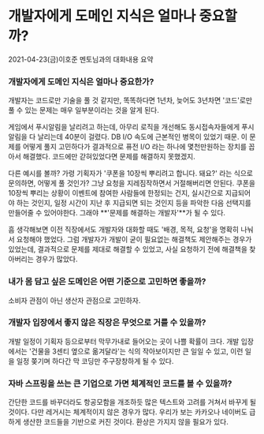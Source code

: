 # 개발자에게 도메인 지식은 얼마나 중요할까?

2021-04-23\(금\)이호준 멘토님과의 대화내용 요약

### 개발자에게 도메인 지식은 얼마나 중요한가?

개발자는 코드로만 기술을 풀 것 같지만, 똑똑하다면 1년차, 늦어도 3년차면 '코드'로만 풀 수 있는 문제는 매우 일부분이라는 것을 알게 된다.

게임에서 푸시알림을 날리려고 하는데, 아무리 로직을 개선해도 동시접속자들에게 푸시 알림을 다 날리는데 40분이 걸렸다. DB I/O 속도에 근본적인 병목이 있었기 때문. 이 문제를 어떻게 풀지 고민하다가 결과적으로 퓨전 I/O 라는 하나에 몇천만원하는 장치를 꼽아서 해결했다. 코드에만 갇혀있었다면 문제를 해결하지 못했겠지.

다른 예시를 볼까? 가령 기획자가 '쿠폰을 10장씩 뿌리려고 합니다. 돼요?' 라는 식으로 문의하면, 어떻게 풀 것인가? 그냥 요청을 지레짐작하면서 거절해버리면 안된다. 쿠폰을 10장씩 뿌리는 상황이 이벤트에 참여한 사람들에 한정되는 건지, 실시간으로 지급되어야 하는 것인지, 일정 시간이 지난 후 지급되면 되는 것인지 등을 파악한 다음 선택지를 만들어줄 수 있어야한다. 그래야 **'문제를 해결하는 개발자'**가 될 수 있다.

흠 생각해보면 이전 직장에서도 개발자와 대화할 때도 '배경, 목적, 요청'을 명확히 나눠서 요청해야 했었다. 그럼 개발자가 개발이 굳이 필요없는 해결책도 제안해주는 경우가 있었는데, 결과적으로 문제를 제대로 해결할 수 있었고, 사실 요청하기 전에 해결책을 찾아버리는 경우가 많았다.

### 내가 몸 담고 싶은 도메인은 어떤 기준으로 고민하면 좋을까?

소비자 관점이 아닌 생산자 관점으로 고민하자.

### 개발자 입장에서 좋지 않은 직장은 무엇으로 거를 수 있을까?

개발 일정이 기획자 등으로부터 막무가내로 들어오는 곳이 나쁠 확률이 크다. 개발 입장에서는 '건물을 3센티 옆으로 옮겨달라'는 식의 작아보이지만 큰 일일 수 있고, 이런 일을 일정 쫒기며 하다간 막 코딩만 주구장창하게 될 수 있다.

### 자바 스프링을 쓰는 큰 기업으로 가면 체계적인 코드를 볼 수 있을까?

간단한 코드를 바꾸더라도 항공모함을 개조하듯 많은 텍스트와 고려를 거쳐서 바꾸게 될 것이다. 다만 레거시는 체계적이지 않은 경우가 많다. 우리가 보는 카카오나 네이버도 급하게 생산한 코드들을 기반으로 커진 것이다. 환상은 가지지 않을 필요가 있다.

